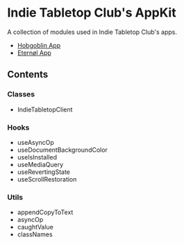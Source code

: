 # Indie Tabletop Club's AppKit

A collection of modules used in Indie Tabletop Club's apps.

- [Hobgoblin App](https://hobgoblin.indietabletop.club)
- [Eternøl App](https://eternol.indietabletop.club)

## Contents

### Classes

- IndieTabletopClient

### Hooks

- useAsyncOp
- useDocumentBackgroundColor
- useIsInstalled
- useMediaQuery
- useRevertingState
- useScrollRestoration

### Utils

- appendCopyToText
- asyncOp
- caughtValue
- classNames
